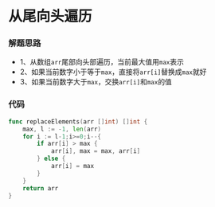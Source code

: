 # 从尾向头遍历
### 解题思路
* 1、从数组``arr``尾部向头部遍历，当前最大值用``max``表示
* 2、如果当前数字小于等于``max``，直接将``arr[i]``替换成``max``就好
* 3、如果当前数字大于``max``，交换``arr[i]``和``max``的值
### 代码

```go
func replaceElements(arr []int) []int {
	max, l := -1, len(arr)
	for i := l-1;i>=0;i--{
		if arr[i] > max {
			arr[i], max = max, arr[i]
		} else {
			arr[i] = max
		}
	}
	return arr
}
```
